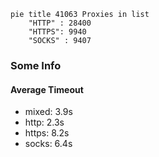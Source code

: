 
```mermaid
pie title 41063 Proxies in list
    "HTTP" : 28400
    "HTTPS": 9940
    "SOCKS" : 9407
```

### Some Info
#### Average Timeout

- mixed: 3.9s
- http: 2.3s
- https: 8.2s
- socks: 6.4s